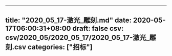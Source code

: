 
---
title: "2020_05_17-激光_雕刻.md"
date: 2020-05-17T06:00:31+08:00
draft: false
csv: csv/2020_05/2020_05_17/2020_05_17-激光_雕刻.csv
categories: ["招标"]
---

